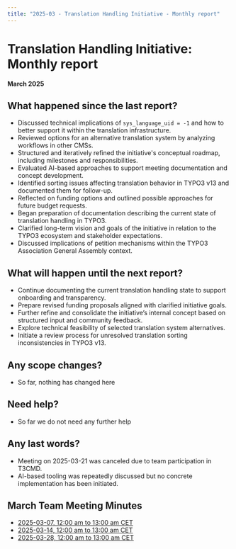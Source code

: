 ```yaml
---
title: "2025-03 - Translation Handling Initiative - Monthly report"
---
```


# Translation Handling Initiative: Monthly report

**March 2025**

## What happened since the last report?

- Discussed technical implications of `sys_language_uid = -1` and how to better support it within the translation infrastructure.
- Reviewed options for an alternative translation system by analyzing workflows in other CMSs.
- Structured and iteratively refined the initiative's conceptual roadmap, including milestones and responsibilities.
- Evaluated AI-based approaches to support meeting documentation and concept development.
- Identified sorting issues affecting translation behavior in TYPO3 v13 and documented them for follow-up.
- Reflected on funding options and outlined possible approaches for future budget requests.
- Began preparation of documentation describing the current state of translation handling in TYPO3.
- Clarified long-term vision and goals of the initiative in relation to the TYPO3 ecosystem and stakeholder expectations.
- Discussed implications of petition mechanisms within the TYPO3 Association General Assembly context.

## What will happen until the next report?

- Continue documenting the current translation handling state to support onboarding and transparency.
- Prepare revised funding proposals aligned with clarified initiative goals.
- Further refine and consolidate the initiative’s internal concept based on structured input and community feedback.
- Explore technical feasibility of selected translation system alternatives.
- Initiate a review process for unresolved translation sorting inconsistencies in TYPO3 v13.

## Any scope changes?

- So far, nothing has changed here

## Need help?

- So far we do not need any further help

## Any last words?

- Meeting on 2025-03-21 was canceled due to team participation in T3CMD.
- AI-based tooling was repeatedly discussed but no concrete implementation has been initiated.

## March Team Meeting Minutes

- [2025-03-07, 12:00 am to 13:00 am CET](https://notes.typo3.org/s/INb4QE4IQ)
- [2025-03-14, 12:00 am to 13:00 am CET](https://notes.typo3.org/s/taIdNg3ta)
- [2025-03-28, 12:00 am to 13:00 am CET](https://notes.typo3.org/s/OXmv36dSh)
